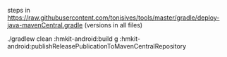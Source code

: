 steps in https://raw.githubusercontent.com/tonisives/tools/master/gradle/deploy-java-mavenCentral.gradle (versions in all files)


./gradlew clean :hmkit-android:build
g :hmkit-android:publishReleasePublicationToMavenCentralRepository